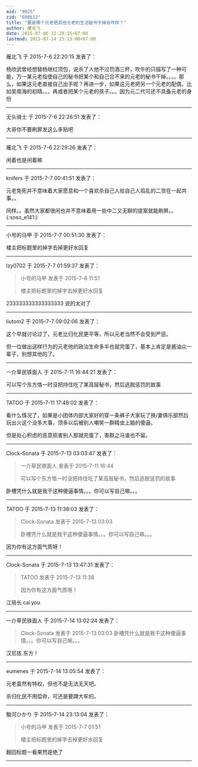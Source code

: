 ```yaml
---
aid: "9025"
zid: "600612"
title: "要是哪个元老把其他元老的生活秘书干掉会咋样？"
author: 雁北飞
date: 2015-07-06 22:20:15+07:00
lastmod: 2015-07-14 23:13:00+07:00
---
```


雁北飞 于 2015-7-6 22:20:15 发表了：

杨欣武曾经想替杨继红顶包，说杀了人他不过罚酒三杯，吹牛的只描写了一种可能，万一某元老指使自己的秘书把某个和自己合不来的元老的秘书干掉。。。。那么，如果这元老直接自己出手呢？再进一步，如果这元老把另一个元老的配偶，比如吴南海的初晴。。。再或者把某个元老的孩子。。。因为元二代可还不具备元老的身份

---

无头骑士 于 2015-7-6 22:26:51 发表了：

大哥你不要刷屏发这么多贴吧

---

雁北飞 于 2015-7-6 22:29:26 发表了：

闲着也是闲着嘛

---

knifers 于 2015-7-7 00:41:51 发表了：

元老免死并不意味着大家愿意和一个喜欢杀自己人给自己人捣乱的二货在一起共事。。

同样。。虽然大家都很闲也并不意味着用一些中二又无聊的提案就能刷屏。。{:soso_e141:}

---

小号的马甲 于 2015-7-7 00:51:30 发表了：

楼主把标题里的掉字去掉更好水回复

---

lzy0702 于 2015-7-7 01:59:37 发表了：

> 小号的马甲 发表于 2015-7-6 11:51
>
> 楼主把标题里的掉字去掉更好水回复

233333333333333333 说的太对了

---

liutom2 于 2015-7-7 09:02:06 发表了：

这个早就讨论过了，元老比归化民更平等，所以元老当然不会受到严惩。

但一位做出这样行为的元老他的政治生命多半也就完蛋了，基本上肯定是酱油众一辈子，别想其他的了。

---

一介草民铁面人 于 2015-7-11 16:44:21 发表了：

可以写个东方恪一时没把持住吃了某高层秘书，然后逃脱惩罚的故事

---

TATOO 于 2015-7-11 17:48:02 发表了：

看什么情况了，如果是小团体内部大家好的穿一条裤子大家玩了换/妻俱乐部然后玩出火这个没多大事，顶多以后被别人嘲笑一群精虫上脑的傻逼。

但是处心积虑的恶意损害别人那就完蛋了，害群之马谁也不留。

---

Clock-Sonata 于 2015-7-13 03:03:47 发表了：

> 一介草民铁面人 发表于 2015-7-11 16:44
>
> 可以写个东方恪一时没把持住吃了某高层秘书，然后逃脱惩罚的故事

卧槽凭什么就是我干这种傻逼事情。。。你可以写自己嘛。。。

---

TATOO 于 2015-7-13 11:38:03 发表了：

> Clock-Sonata 发表于 2015-7-13 03:03
>
> 卧槽凭什么就是我干这种傻逼事情。。。你可以写自己嘛。。。

因为你有这方面气质呀！

---

Clock-Sonata 于 2015-7-13 13:47:31 发表了：

> TATOO 发表于 2015-7-13 11:38
>
> 因为你有这方面气质呀！

江局长 cai you

---

一介草民铁面人 于 2015-7-14 13:02:24 发表了：

> Clock-Sonata 发表于 2015-7-13 03:03 卧槽凭什么就是我干这种傻逼事情。。。你可以写自己嘛。。。

汉尼拔.东方！

---

eumenes 于 2015-7-14 13:05:54 发表了：

元老虽然有特权，但也不是无法无天吧。

杀归化民不用偿命，可还是要蹲大牢的。

---

駿河ひかり 于 2015-7-14 23:13:04 发表了：

> 小号的马甲 发表于 2015-7-7 01:51
>
> 楼主把标题里的掉字去掉更好水回复

翻回标题一看果然是绝了

---
